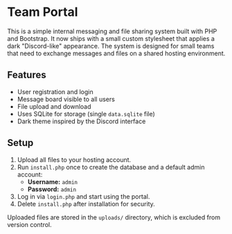 # Team Portal

This is a simple internal messaging and file sharing system built with PHP and Bootstrap. It now ships with a small custom stylesheet that applies a dark "Discord-like" appearance. The system is designed for small teams that need to exchange messages and files on a shared hosting environment.

## Features

- User registration and login
- Message board visible to all users
- File upload and download
- Uses SQLite for storage (single `data.sqlite` file)
- Dark theme inspired by the Discord interface

## Setup

1. Upload all files to your hosting account.
2. Run `install.php` once to create the database and a default admin account:
   - **Username:** `admin`
   - **Password:** `admin`
3. Log in via `login.php` and start using the portal.
4. Delete `install.php` after installation for security.

Uploaded files are stored in the `uploads/` directory, which is excluded from version control.
